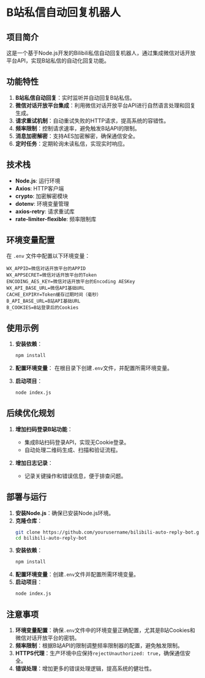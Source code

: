 # B站私信自动回复机器人

## 项目简介

这是一个基于Node.js开发的Bilibili私信自动回复机器人，通过集成微信对话开放平台API，实现B站私信的自动化回复功能。

## 功能特性

1. **B站私信自动回复**：实时监听并自动回复B站私信。
2. **微信对话开放平台集成**：利用微信对话开放平台API进行自然语言处理和回复生成。
3. **请求重试机制**：自动重试失败的HTTP请求，提高系统的容错性。
4. **频率限制**：控制请求速率，避免触发B站API的限制。
5. **消息加密解密**：支持AES加密解密，确保通信安全。
6. **定时任务**：定期轮询未读私信，实现实时响应。

## 技术栈

- **Node.js**: 运行环境
- **Axios**: HTTP客户端
- **crypto**: 加密解密模块
- **dotenv**: 环境变量管理
- **axios-retry**: 请求重试库
- **rate-limiter-flexible**: 频率限制库

## 环境变量配置

在 `.env` 文件中配置以下环境变量：

```env
WX_APPID=微信对话开放平台的APPID
WX_APPSECRET=微信对话开放平台的Token
ENCODING_AES_KEY=微信对话开放平台的Encoding AESKey
WX_API_BASE_URL=微信API基础URL
CACHE_EXPIRY=Token缓存过期时间（毫秒）
B_API_BASE_URL=B站API基础URL
B_COOKIES=B站登录后的Cookies
```

## 使用示例

1. **安装依赖**：
   ```bash
   npm install
   ```

2. **配置环境变量**：
   在根目录下创建`.env`文件，并配置所需环境变量。

3. **启动项目**：
   ```bash
   node index.js
   ```

## 后续优化规划

1. **增加扫码登录B站功能**：
   - 集成B站扫码登录API，实现无Cookie登录。
   - 自动处理二维码生成、扫描和验证流程。

2. **增加日志记录**：
   - 记录关键操作和错误信息，便于排查问题。


## 部署与运行

1. **安装Node.js**：确保已安装Node.js环境。
2. **克隆仓库**：
   ```bash
   git clone https://github.com/yourusername/bilibili-auto-reply-bot.git
   cd bilibili-auto-reply-bot
   ```
3. **安装依赖**：
   ```bash
   npm install
   ```
4. **配置环境变量**：创建`.env`文件并配置所需环境变量。
5. **启动项目**：
   ```bash
   node index.js
   ```

## 注意事项

1. **环境变量配置**：确保`.env`文件中的环境变量正确配置，尤其是B站Cookies和微信对话开放平台的密钥。
2. **频率限制**：根据B站API的限制调整频率限制器的配置，避免触发限制。
3. **HTTPS代理**：生产环境中应保持`rejectUnauthorized: true`，确保通信安全。
4. **错误处理**：增加更多的错误处理逻辑，提高系统的健壮性。



